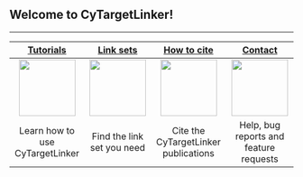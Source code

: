 ## Welcome to CyTargetLinker!

***

| [Tutorials](https://github.com/CyTargetLinker/cytargetlinker-tutorials/wiki/tutorials) | [Link sets](https://github.com/CyTargetLinker/cytargetlinker-tutorials/wiki/link-sets) | [How to cite](https://github.com/CyTargetLinker/cytargetlinker-tutorials/wiki/How-to-cite) | [Contact](https://github.com/CyTargetLinker/cytargetlinker-tutorials/wiki/contact)  |
| :---: | :---: | :---: | :---: |
| <img src="https://github.com/CyTargetLinker/cytargetlinker-tutorials/raw/master/img/icons/tutorials-icon.png" height="100"/> | <img src="https://github.com/CyTargetLinker/cytargetlinker-tutorials/raw/master/img/icons/network-icon.png" height="100"/> | <img src="https://github.com/CyTargetLinker/cytargetlinker-tutorials/raw/master/img/icons/citation.png" height="100"/> | <img src="https://github.com/CyTargetLinker/cytargetlinker-tutorials/raw/master/img/icons/contact.png" height="100"/>
| Learn how to use CyTargetLinker | Find the link set you need |  Cite the CyTargetLinker publications | Help, bug reports and feature requests |
